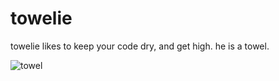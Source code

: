 towelie
=======

towelie likes to keep your code dry, and get high. he is a towel.

![towel](http://s3.amazonaws.com/giles/towelie_091208/towelie.gif)

